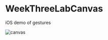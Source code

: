 # WeekThreeLabCanvas
iOS demo of gestures

![canvas](https://cloud.githubusercontent.com/assets/9056938/10269309/28b993a6-6a88-11e5-89e6-f40f95b70a8b.gif)
